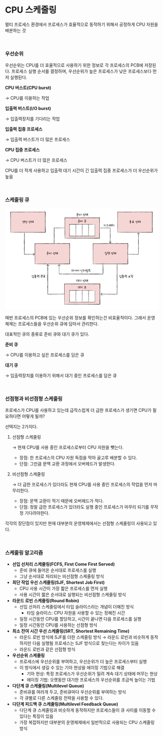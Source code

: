 # CPU 스케줄링

멀티 프로세스 환경에서 프로세스가 효율적으로 동작하기 위해서 공정하게 CPU 자원을 배분하는 것

<br/>

### 우선순위

우선순위는 CPU를 더 효율적으로 사용하기 위한 정보로 각 프로세스의 PCB에 저장된다. 프로세스 실행 순서를 결정하며, 우선순위가 높은 프로세스가 낮은 프로세스보다 먼저 실행된다.

**CPU 버스트(CPU burst)**

→ CPU를 이용하는 작업

**입출력 버스트(I/O burst)**

→ 입출력장치를 기다리는 작업

**입출력 집중 프로세스**

→ 입출력 버스트가 더 많은 프로세스

**CPU 집중 프로세스**

→ CPU 버스트가 더 많은 프로세스

CPU를 더 적게 사용하고 입출력 대기 시간이 긴 입출력 집중 프로세스가 더 우선순위가 높음

<br/>

### 스케줄링 큐

![process_status_diagram.png](./process_status_diagram.png)

매번 프로세스의 PCB에 있는 우선순위 정보를 확인하는건 비효율적이다. 그래서 운영체제는 프로세스들을 우선순위 큐에 담아서 관리한다.

대표적인 큐의 종류로 준비 큐와 대기 큐가 있다.

**준비 큐**

→ CPU를 이용하고 싶은 프로세스를 담은 큐

**대기 큐**

→ 입출력장치를 이용하기 위해서 대기 중인 프로세스를 담은 큐

<br/>

### 선점형과 비선점형 스케줄링

프로세스가 CPU를 사용하고 있는데 급작스럽게 더 급한 프로세스가 생기면 CPU가 필요하다면 어떻게 될까?

선택지는 2가지다.

1. 선점형 스케줄링

   → 현재 CPU를 사용 중인 프로세스로부터 CPU 자원을 뺏는다.

   - 장점: 한 프로세스의 CPU 자원 독점을 막아 골고루 배분할 수 있다.
   - 단점: 그만큼 문맥 교환 과정에서 오버헤드가 발생한다.

2. 비선점형 스케줄링

   → 더 급한 프로세스가 있더라도 현재 CPU를 사용 중인 프로세스의 작업을 먼저 마무리한다.

   - 장점: 문맥 교환이 적기 때문에 오버헤드가 적다.
   - 단점: 정말 급한 프로세스가 있더라도 실행 중인 프로세스가 마무리 되기를 무작정 기다려야한다.

각각의 장단점이 있지만 현재 대부분의 운영체제에서는 선점형 스케줄링이 사용되고 있다.

<br/>

### 스케줄링 알고리즘

- **선입 선처리 스케줄링(FCFS, First Come First Served)**
  - 준비 큐에 들어온 순서대로 프로세스를 실행
  - 그냥 순서대로 처리되는 비선점형 스케줄링 방식
- **최단 작업 우선 스케줄링(SJF, Shortest Job First)**
  - CPU 사용 시간이 가장 짧은 프로세스를 먼저 실행
  - 사용 시간이 짧은 순서대로 실행되는 비선점형 스케줄링 방식
- **라운드 로빈 스케줄링(Round Robin)**
  - 선입 선처리 스케줄링에서 타입 슬라이스라는 개념이 더해진 방식
    - 타임 슬라이스: CPU 자원을 사용할 수 있는 정해진 시간
  - 일정 시간동안 CPU를 할당하고, 시간이 끝나면 다음 프로세스를 실행
  - 일정 시간동안 CPU를 사용하는 선점형 방식
- **최소 잔여 시간 우선 스케줄링(SRT, Shortest Remaining Time)**
  - 라운드 로빈 방식에 SJF를 더한 스케줄링 방식
    → 라운드 로빈과 비슷하게 동작하지만 다음 실행될 프로세스는 SJF 방식으로 찾는다는 차이가 있음
  - 라운드 로빈과 같은 선점형 방식
- **우선순위 스케줄링**
  - 프로세스에 우선순위를 부여하고, 우선순위가 더 높은 프로세스부터 실행
  - 이 방식에서 생길 수 있는 기아 현상을 에이징 기법으로 해결
    - 기아 현상: 특정 프로세스가 우선순위가 밀려 계속 대기 상태에 머무는 현상
    - 에이징 기법: 오랫동안 대기한 프로세스의 우선순위를 조금씩 높이는 기법
- **다단계 큐 스케줄링(Multilevel Queue)**
  - 준비큐를 여러개 두고, 준비큐마다 우선순위를 부여하는 방식
  - 각 큐별로 다른 스케줄링 전략을 사용할 수 있다.
- **다단계 피드백 큐 스케줄링(Multilevel Feedback Queue)**
  - 다단계 큐 스케줄링과 비슷하게 동작하지만 프로세스들이 큐 사이를 이동할 수 있다는 특징이 있음
  - 가장 복잡하지만 대부분의 운영체제에서 일반적으로 사용되는 CPU 스케줄링 방식
